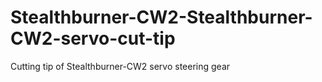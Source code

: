 # Stealthburner-CW2-Stealthburner-CW2-servo-cut-tip
Cutting tip of Stealthburner-CW2 servo steering gear
